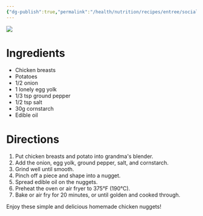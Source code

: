 ```yaml
---
{"dg-publish":true,"permalink":"/health/nutrition/recipes/entree/social-media-finds/chinese-chicken-nuggets/","tags":["chicken nuggets","air fry","easy"]}
---
```



![](https://i.imgur.com/yhOjuep.png)

# Ingredients

- Chicken breasts  
- Potatoes  
- 1/2 onion  
- 1 lonely egg yolk  
- 1/3 tsp ground pepper  
- 1/2 tsp salt  
- 30g cornstarch  
- Edible oil  

# Directions

1. Put chicken breasts and potato into grandma's blender.  
2. Add the onion, egg yolk, ground pepper, salt, and cornstarch.  
3. Grind well until smooth.  
4. Pinch off a piece and shape into a nugget.  
5. Spread edible oil on the nuggets.  
6. Preheat the oven or air fryer to 375°F (190°C).  
7. Bake or air fry for 20 minutes, or until golden and cooked through.  

Enjoy these simple and delicious homemade chicken nuggets!
